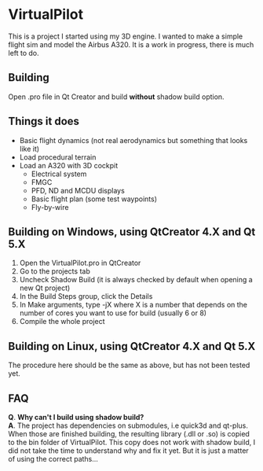# VirtualPilot

This is a project I started using my 3D engine. I wanted to make a simple flight sim and model the Airbus A320.
It is a work in progress, there is much left to do.

## Building

Open .pro file in Qt Creator and build **without** shadow build option.

## Things it does

* Basic flight dynamics (not real aerodynamics but something that looks like it)
* Load procedural terrain
* Load an A320 with 3D cockpit
    * Electrical system
    * FMGC
    * PFD, ND and MCDU displays
    * Basic flight plan (some test waypoints)
    * Fly-by-wire

## Building on Windows, using QtCreator 4.X and Qt 5.X

1. Open the VirtualPilot.pro in QtCreator
2. Go to the projects tab
3. Uncheck Shadow Build (it is always checked by default when opening a new Qt project)
4. In the Build Steps group, click the Details
5. In Make arguments, type -jX where X is a number that depends on the number of cores you want to use for build (usually 6 or 8)
6. Compile the whole project

## Building on Linux, using QtCreator 4.X and Qt 5.X

The procedure here should be the same as above, but has not been tested yet.

## FAQ

**Q**. **Why can't I build using shadow build?**  
**A**. The project has dependencies on submodules, i.e quick3d and qt-plus. When those are finished building, the resulting library (.dll or .so) is copied to the bin folder of VirtualPilot. This copy does not work with shadow build, I did not take the time to understand why and fix it yet. But it is just a matter of using the correct paths...
